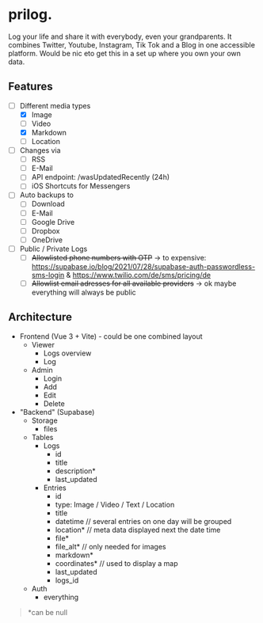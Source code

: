 # prilog.

Log your life and share it with everybody, even your grandparents. It combines Twitter, Youtube, Instagram, Tik Tok and a Blog in one accessible platform. Would be nic eto get this in a set up where you own your own data.

## Features

- [ ] Different media types
    - [x] Image
    - [ ] Video
    - [x] Markdown
    - [ ] Location
- [ ] Changes via
    - [ ] RSS
    - [ ] E-Mail
    - [ ] API endpoint: /wasUpdatedRecently (24h)
    - [ ] iOS Shortcuts for Messengers
- [ ] Auto backups to
    - [ ] Download
    - [ ] E-Mail
    - [ ] Google Drive
    - [ ] Dropbox
    - [ ] OneDrive
- [ ] Public / Private Logs
    - [ ] ~~Allowlisted phone numbers with OTP~~ -> to expensive: https://supabase.io/blog/2021/07/28/supabase-auth-passwordless-sms-login & https://www.twilio.com/de/sms/pricing/de
    - [ ] ~~Allowlist email adresses for all available providers~~ -> ok maybe everything will always be public

## Architecture

- Frontend (Vue 3 + Vite) - could be one combined layout
    - Viewer
        - Logs overview
        - Log
    - Admin
        - Login
        - Add
        - Edit
        - Delete
- "Backend" (Supabase)
    - Storage
      - files
    - Tables
        - Logs
            - id
            - title
            - description*
            - last_updated
        - Entries
            - id
            - type: Image / Video / Text / Location
            - title
            - datetime // several entries on one day will be grouped
            - location* // meta data displayed next the date time
            - file*
            - file_alt* // only needed for images
            - markdown*
            - coordinates* // used to display a map
            - last_updated
            - logs_id
    - Auth
        - everything
    
> *can be null
    
            
    
